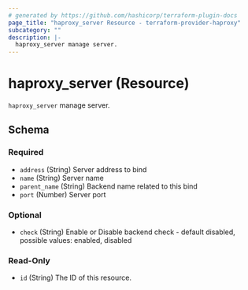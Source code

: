 ```yaml
---
# generated by https://github.com/hashicorp/terraform-plugin-docs
page_title: "haproxy_server Resource - terraform-provider-haproxy"
subcategory: ""
description: |-
  haproxy_server manage server.
---
```


# haproxy_server (Resource)

`haproxy_server` manage server.



<!-- schema generated by tfplugindocs -->
## Schema

### Required

- `address` (String) Server address to bind
- `name` (String) Server name
- `parent_name` (String) Backend name related to this bind
- `port` (Number) Server port

### Optional

- `check` (String) Enable or Disable backend check - default disabled, possible values: enabled, disabled

### Read-Only

- `id` (String) The ID of this resource.


